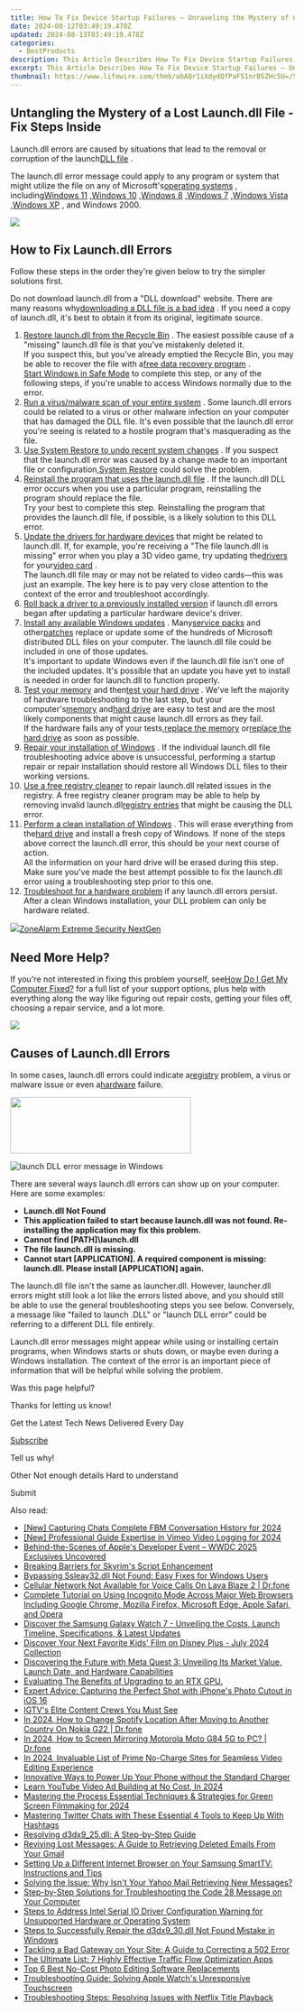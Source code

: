 ```yaml
---
title: How To Fix Device Startup Failures – Unraveling the Mystery of Code [Teacher] X10
date: 2024-08-12T03:49:19.478Z
updated: 2024-08-13T03:49:19.478Z
categories:
  - BestProducts
description: This Article Describes How To Fix Device Startup Failures – Unraveling the Mystery of Code [Teacher] X10
excerpt: This Article Describes How To Fix Device Startup Failures – Unraveling the Mystery of Code [Teacher] X10
thumbnail: https://www.lifewire.com/thmb/abAQr1iXdydQfPaF51nrBSZHc5U=/540x405/filters:no_upscale():max_bytes(150000):strip_icc():format(webp)/001_how-to-fix-code-10-errors-2623181-5c043940c9e77c00017ec0b0.jpg
---
```


## Untangling the Mystery of a Lost Launch.dll File - Fix Steps Inside
 Launch.dll errors are caused by situations that lead to the removal or corruption of the launch[DLL file](https://www.lifewire.com/what-is-a-dll-file-2625852) .  

 The launch.dll error message could apply to any program or system that might utilize the file on any of Microsoft's[operating systems](https://www.lifewire.com/operating-systems-2625912) , including[Windows 11](https://www.lifewire.com/windows-11-5188930) ,[Windows 10](https://www.lifewire.com/windows-10-2626217) ,[Windows 8](https://www.lifewire.com/windows-8-2626235) ,[Windows 7](https://www.lifewire.com/windows-7-2626265) ,[Windows Vista](https://www.lifewire.com/windows-vista-2626311) ,[Windows XP](https://www.lifewire.com/windows-xp-2626354) , and Windows 2000.

<!-- affiliate ads begin -->
<a href="https://secure.2checkout.com/order/checkout.php?PRODS=37100474&QTY=1&AFFILIATE=108875&CART=1"><img src="https://awario.com/images/pages/index/img-leads-1280@1x.avif" border="0"></a>
<!-- affiliate ads end -->
## How to Fix Launch.dll Errors

 Follow these steps in the order they're given below to try the simpler solutions first.  

 Do not download launch.dll from a "DLL download" website. There are many reasons why[downloading a DLL file is a bad idea](https://www.lifewire.com/important-reasons-not-to-download-dll-files-2624455) . If you need a copy of launch.dll, it's best to obtain it from its original, legitimate source.

1. [Restore launch.dll from the Recycle Bin](https://www.lifewire.com/how-to-restore-deleted-files-from-the-recycle-bin-2624515) . The easiest possible cause of a "missing" launch.dll file is that you've mistakenly deleted it.  
 If you suspect this, but you've already emptied the Recycle Bin, you may be able to recover the file with a[free data recovery program](https://www.lifewire.com/free-data-recovery-software-tools-2622893) .  
[Start Windows in Safe Mode](https://www.lifewire.com/how-do-i-start-windows-in-safe-mode-2624480) to complete this step, or any of the following steps, if you're unable to access Windows normally due to the error.
2. [Run a virus/malware scan of your entire system](https://www.lifewire.com/properly-scan-your-computer-for-viruses-and-other-malware-2624526) . Some launch.dll errors could be related to a virus or other malware infection on your computer that has damaged the DLL file. It's even possible that the launch.dll error you're seeing is related to a hostile program that's masquerading as the file.
3. [Use System Restore to undo recent system changes](https://www.lifewire.com/how-to-use-system-restore-in-windows-2626131) . If you suspect that the launch.dll error was caused by a change made to an important file or configuration,[System Restore](https://www.lifewire.com/what-is-system-restore-2626022) could solve the problem.
4. [Reinstall the program that uses the launch.dll file](https://www.lifewire.com/what-is-the-proper-way-to-reinstall-a-software-program-2624478) . If the launch.dll DLL error occurs when you use a particular program, reinstalling the program should replace the file.  
 Try your best to complete this step. Reinstalling the program that provides the launch.dll file, if possible, is a likely solution to this DLL error.
5. [Update the drivers for hardware devices](https://www.lifewire.com/how-to-update-drivers-in-windows-2619214) that might be related to launch.dll. If, for example, you're receiving a "The file launch.dll is missing" error when you play a 3D video game, try updating the[drivers](https://www.lifewire.com/what-is-a-device-driver-2625796) for your[video card](https://www.lifewire.com/what-is-a-video-card-2618161) .  
 The launch.dll file may or may not be related to video cards—this was just an example. The key here is to pay very close attention to the context of the error and troubleshoot accordingly.
6. [Roll back a driver to a previously installed version](https://www.lifewire.com/how-to-roll-back-a-driver-in-windows-2619217) if launch.dll errors began after updating a particular hardware device's driver.
7. [Install any available Windows updates](https://www.lifewire.com/how-to-check-for-install-windows-updates-2624596) . Many[service packs](https://www.lifewire.com/what-is-a-service-pack-2626010) and other[patches](https://www.lifewire.com/what-is-a-patch-2625960) replace or update some of the hundreds of Microsoft distributed DLL files on your computer. The launch.dll file could be included in one of those updates.  
 It's important to update Windows even if the launch.dll file isn't one of the included updates. It's possible that an update you have yet to install is needed in order for launch.dll to function properly.
8. [Test your memory](https://www.lifewire.com/free-memory-test-programs-2626178) and then[test your hard drive](https://www.lifewire.com/free-hard-drive-testing-programs-2626183) . We've left the majority of hardware troubleshooting to the last step, but your computer's[memory](https://www.lifewire.com/what-is-random-access-memory-ram-2618159) and[hard drive](https://www.lifewire.com/what-is-a-hard-disk-drive-2618152) are easy to test and are the most likely components that might cause launch.dll errors as they fail.  
 If the hardware fails any of your tests,[replace the memory](https://www.lifewire.com/how-to-replace-the-memory-ram-in-a-computer-2626201) or[replace the hard drive](https://www.lifewire.com/how-to-replace-a-hard-drive-2626200) as soon as possible.
9. [Repair your installation of Windows](https://www.lifewire.com/how-do-i-automatically-repair-windows-problems-2624907) . If the individual launch.dll file troubleshooting advice above is unsuccessful, performing a startup repair or repair installation should restore all Windows DLL files to their working versions.
10. [Use a free registry cleaner](https://www.lifewire.com/free-registry-cleaners-2626176) to repair launch.dll related issues in the registry. A free registry cleaner program may be able to help by removing invalid launch.dll[registry entries](https://www.lifewire.com/what-is-a-registry-key-2625999) that might be causing the DLL error.
11. [Perform a clean installation of Windows](https://www.lifewire.com/how-to-clean-install-windows-2624904) . This will erase everything from the[hard drive](https://www.lifewire.com/what-is-a-hard-disk-drive-2618152) and install a fresh copy of Windows. If none of the steps above correct the launch.dll error, this should be your next course of action.  
 All the information on your hard drive will be erased during this step. Make sure you've made the best attempt possible to fix the launch.dll error using a troubleshooting step prior to this one.
12. [Troubleshoot for a hardware problem](https://www.lifewire.com/fix-a-dll-issue-caused-by-a-hardware-problem-2624493) if any launch.dll errors persist. After a clean Windows installation, your DLL problem can only be hardware related.

<!-- affiliate ads begin -->
<a href="https://estore.zonealarm.com/order/checkout.php?PRODS=36245101&QTY=1&AFFILIATE=108875&CART=1"><img src="https://sc1.checkpoint.com/sc1/za/images/boxes/zang_box_trust.png" border="0">ZoneAlarm Extreme Security NextGen</a>
<!-- affiliate ads end -->
## Need More Help?

 If you're not interested in fixing this problem yourself, see[How Do I Get My Computer Fixed?](https://www.lifewire.com/how-do-i-get-my-computer-fixed-2625167) for a full list of your support options, plus help with everything along the way like figuring out repair costs, getting your files off, choosing a repair service, and a lot more.

<!-- affiliate ads begin -->
<a href="https://store.absolute.com/order/checkout.php?PRODS=4601998&QTY=1&AFFILIATE=108875&CART=1"><img src="https://secure.avangate.com/images/merchant/ef70e26a0b5da778eda3f48014d087cd/728x90_larger-shield.jpg" border="0"></a>
<!-- affiliate ads end -->
## Causes of Launch.dll Errors

 In some cases, launch.dll errors could indicate a[registry](https://www.lifewire.com/windows-registry-2625992) problem, a virus or malware issue or even a[hardware](https://www.lifewire.com/computer-hardware-2625895) failure.

<!-- affiliate ads begin -->
<a href="https://godlikehost.sjv.io/c/5597632/1920054/21774" target="_top" id="1920054"><img src="//a.impactradius-go.com/display-ad/21774-1920054" border="0" alt="" width="320" height="100"/></a><img height="0" width="0" src="https://imp.pxf.io/i/5597632/1920054/21774" style="position:absolute;visibility:hidden;" border="0" />
<!-- affiliate ads end -->
![launch DLL error message in Windows](https://www.lifewire.com/thmb/k_YGOlhyUKvrhvwM9_Xrb9X-W0E=/1500x0/filters:no_upscale():max_bytes(150000):strip_icc():format(webp)/launch-dll-error-message-5ae763f8642dca0037f2c877.png)

 There are several ways launch.dll errors can show up on your computer. Here are some examples:

* **Launch.dll Not Found**
* **This application failed to start because launch.dll was not found. Re-installing the application may fix this problem.**
* **Cannot find \[PATH\]\\launch.dll**
* **The file launch.dll is missing.**
* **Cannot start \[APPLICATION\]. A required component is missing: launch.dll. Please install \[APPLICATION\] again.**

 The launch.dll file isn't the same as launcher.dll. However, launcher.dll errors might still look a lot like the errors listed above, and you should still be able to use the general troubleshooting steps you see below. Conversely, a message like "failed to launch .DLL" or "launch DLL error" could be referring to a different DLL file entirely.

 Launch.dll error messages might appear while using or installing certain programs, when Windows starts or shuts down, or maybe even during a Windows installation. The context of the error is an important piece of information that will be helpful while solving the problem.

Was this page helpful?

Thanks for letting us know!

 Get the Latest Tech News Delivered Every Day

[Subscribe](https://www.lifewire.com/#)

Tell us why!

 Other  Not enough details  Hard to understand

 Submit

<ins class="adsbygoogle"
     style="display:block"
     data-ad-format="autorelaxed"
     data-ad-client="ca-pub-7571918770474297"
     data-ad-slot="1223367746"></ins>



<ins class="adsbygoogle"
     style="display:block"
     data-ad-client="ca-pub-7571918770474297"
     data-ad-slot="8358498916"
     data-ad-format="auto"
     data-full-width-responsive="true"></ins>

<span class="atpl-alsoreadstyle">Also read:</span>
<div><ul>
<li><a href="https://screen-sharing-recording.techidaily.com/new-capturing-chats-complete-fbm-conversation-history-for-2024/"><u>[New] Capturing Chats  Complete FBM Conversation History for 2024</u></a></li>
<li><a href="https://on-screen-recording.techidaily.com/new-professional-guide-expertise-in-vimeo-video-logging-for-2024/"><u>[New] Professional Guide  Expertise in Vimeo Video Logging for 2024</u></a></li>
<li><a href="https://tech-renaissance.techidaily.com/behind-the-scenes-of-apples-developer-event-wwdc-2025-exclusives-uncovered/"><u>Behind-the-Scenes of Apple's Developer Event – WWDC 2025 Exclusives Uncovered</u></a></li>
<li><a href="https://win11-tips.techidaily.com/breaking-barriers-for-skyrims-script-enhancement/"><u>Breaking Barriers for Skyrim's Script Enhancement</u></a></li>
<li><a href="https://tech-renaissance.techidaily.com/bypassing-ssleay32dll-not-found-easy-fixes-for-windows-users/"><u>Bypassing Ssleay32.dll Not Found: Easy Fixes for Windows Users</u></a></li>
<li><a href="https://howto.techidaily.com/cellular-network-not-available-for-voice-calls-on-lava-blaze-2-drfone-by-drfone-fix-android-problems-fix-android-problems/"><u>Cellular Network Not Available for Voice Calls On Lava Blaze 2 | Dr.fone</u></a></li>
<li><a href="https://tech-renaissance.techidaily.com/complete-tutorial-on-using-incognito-mode-across-major-web-browsers-including-google-chrome-mozilla-firefox-microsoft-edge-apple-safari-and-opera/"><u>Complete Tutorial on Using Incognito Mode Across Major Web Browsers Including Google Chrome, Mozilla Firefox, Microsoft Edge, Apple Safari, and Opera</u></a></li>
<li><a href="https://tech-renaissance.techidaily.com/discover-the-samsung-galaxy-watch-7-unveiling-the-costs-launch-timeline-specifications-and-latest-updates/"><u>Discover the Samsung Galaxy Watch 7 - Unveiling the Costs, Launch Timeline, Specifications, & Latest Updates</u></a></li>
<li><a href="https://tech-renaissance.techidaily.com/discover-your-next-favorite-kids-film-on-disney-plus-july-2024-collection/"><u>Discover Your Next Favorite Kids' Film on Disney Plus - July 2024 Collection</u></a></li>
<li><a href="https://tech-renaissance.techidaily.com/discovering-the-future-with-meta-quest-3-unveiling-its-market-value-launch-date-and-hardware-capabilities/"><u>Discovering the Future with Meta Quest 3: Unveiling Its Market Value, Launch Date, and Hardware Capabilities</u></a></li>
<li><a href="https://tech-renaissance.techidaily.com/evaluating-the-benefits-of-upgrading-to-an-rtx-gpu/"><u>Evaluating The Benefits of Upgrading to an RTX GPU.</u></a></li>
<li><a href="https://tech-renaissance.techidaily.com/expert-advice-capturing-the-perfect-shot-with-iphones-photo-cutout-in-ios-16/"><u>Expert Advice: Capturing the Perfect Shot with iPhone's Photo Cutout in iOS 16</u></a></li>
<li><a href="https://instagram-video-files.techidaily.com/igtvs-elite-content-crews-you-must-see/"><u>IGTV's Elite Content Crews You Must See</u></a></li>
<li><a href="https://review-topics.techidaily.com/in-2024-how-to-change-spotify-location-after-moving-to-another-country-on-nokia-g22-drfone-by-drfone-virtual-android/"><u>In 2024, How to Change Spotify Location After Moving to Another Country On Nokia G22 | Dr.fone</u></a></li>
<li><a href="https://screen-mirror.techidaily.com/in-2024-how-to-screen-mirroring-motorola-moto-g84-5g-to-pc-drfone-by-drfone-android/"><u>In 2024, How to Screen Mirroring Motorola Moto G84 5G to PC? | Dr.fone</u></a></li>
<li><a href="https://extra-approaches.techidaily.com/in-2024-invaluable-list-of-prime-no-charge-sites-for-seamless-video-editing-experience/"><u>In 2024, Invaluable List of Prime No-Charge Sites for Seamless Video Editing Experience</u></a></li>
<li><a href="https://tech-renaissance.techidaily.com/innovative-ways-to-power-up-your-phone-without-the-standard-charger/"><u>Innovative Ways to Power Up Your Phone without the Standard Charger</u></a></li>
<li><a href="https://youtube-lab.techidaily.com/-youtube-video-ad-building-at-no-cost-in-2024/"><u>Learn YouTube Video Ad Building at No Cost, In 2024</u></a></li>
<li><a href="https://extra-support.techidaily.com/mastering-the-process-essential-techniques-and-strategies-for-green-screen-filmmaking-for-2024/"><u>Mastering the Process  Essential Techniques & Strategies for Green Screen Filmmaking for 2024</u></a></li>
<li><a href="https://tech-renaissance.techidaily.com/mastering-twitter-chats-with-these-essential-4-tools-to-keep-up-with-hashtags/"><u>Mastering Twitter Chats with These Essential 4 Tools to Keep Up With Hashtags</u></a></li>
<li><a href="https://tech-renaissance.techidaily.com/resolving-d3dx925dll-a-step-by-step-guide/"><u>Resolving d3dx9_25.dll: A Step-by-Step Guide</u></a></li>
<li><a href="https://tech-renaissance.techidaily.com/reviving-lost-messages-a-guide-to-retrieving-deleted-emails-from-your-gmail/"><u>Reviving Lost Messages: A Guide to Retrieving Deleted Emails From Your Gmail</u></a></li>
<li><a href="https://tech-renaissance.techidaily.com/setting-up-a-different-internet-browser-on-your-samsung-smarttv-instructions-and-tips/"><u>Setting Up a Different Internet Browser on Your Samsung SmartTV: Instructions and Tips</u></a></li>
<li><a href="https://tech-renaissance.techidaily.com/solving-the-issue-why-isnt-your-yahoo-mail-retrieving-new-messages/"><u>Solving the Issue: Why Isn't Your Yahoo Mail Retrieving New Messages?</u></a></li>
<li><a href="https://tech-renaissance.techidaily.com/step-by-step-solutions-for-troubleshooting-the-code-28-message-on-your-computer/"><u>Step-by-Step Solutions for Troubleshooting the Code 28 Message on Your Computer</u></a></li>
<li><a href="https://common-error.techidaily.com/steps-to-address-intel-serial-io-driver-configuration-warning-for-unsupported-hardware-or-operating-system/"><u>Steps to Address Intel Serial IO Driver Configuration Warning for Unsupported Hardware or Operating System</u></a></li>
<li><a href="https://tech-renaissance.techidaily.com/steps-to-successfully-repair-the-d3dx930dll-not-found-mistake-in-windows/"><u>Steps to Successfully Repair the d3dx9_30.dll Not Found Mistake in Windows</u></a></li>
<li><a href="https://tech-renaissance.techidaily.com/tackling-a-bad-gateway-on-your-site-a-guide-to-correcting-a-502-error/"><u>Tackling a Bad Gateway on Your Site: A Guide to Correcting a 502 Error</u></a></li>
<li><a href="https://tech-renaissance.techidaily.com/the-ultimate-list-7-highly-effective-traffic-flow-optimization-apps/"><u>The Ultimate List: 7 Highly Effective Traffic Flow Optimization Apps</u></a></li>
<li><a href="https://tech-renaissance.techidaily.com/top-6-best-no-cost-photo-editing-software-replacements/"><u>Top 6 Best No-Cost Photo Editing Software Replacements</u></a></li>
<li><a href="https://tech-renaissance.techidaily.com/troubleshooting-guide-solving-apple-watchs-unresponsive-touchscreen/"><u>Troubleshooting Guide: Solving Apple Watch's Unresponsive Touchscreen</u></a></li>
<li><a href="https://tech-renaissance.techidaily.com/troubleshooting-steps-resolving-issues-with-netflix-title-playback/"><u>Troubleshooting Steps: Resolving Issues with Netflix Title Playback</u></a></li>
</ul></div>
